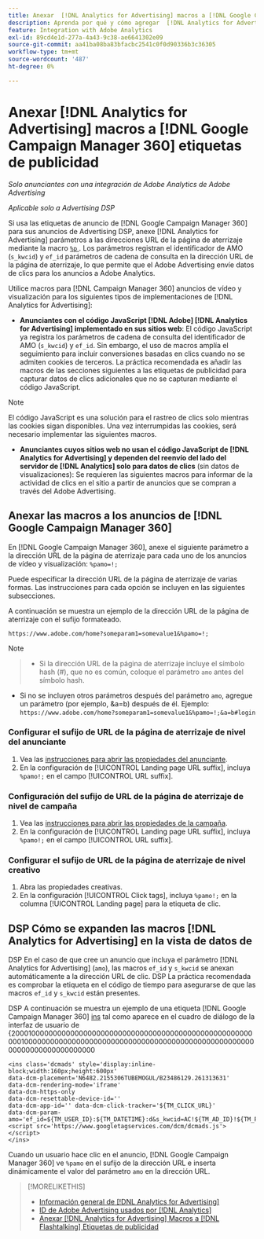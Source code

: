 ```yaml
---
title: Anexar  [!DNL Analytics for Advertising] macros a [!DNL Google Campaign Manager 360] etiquetas de publicidad
description: Aprenda por qué y cómo agregar  [!DNL Analytics for Advertising] macros a sus [!DNL Google Campaign Manager 360] etiquetas de publicidad
feature: Integration with Adobe Analytics
exl-id: 89cd4e1d-277a-4a43-9c38-ae6641302e09
source-git-commit: aa41ba08ba83bfacbc2541c0f0d90336b3c36305
workflow-type: tm+mt
source-wordcount: '487'
ht-degree: 0%

---
```


# Anexar [!DNL Analytics for Advertising] macros a [!DNL Google Campaign Manager 360] etiquetas de publicidad

*Solo anunciantes con una integración de Adobe Analytics de Adobe Advertising*

*Aplicable solo a Advertising DSP*

Si usa las etiquetas de anuncio de [!DNL Google Campaign Manager 360] para sus anuncios de Advertising DSP, anexe [!DNL Analytics for Advertising] parámetros a las direcciones URL de la página de aterrizaje mediante la macro [`%p` ](https://support.google.com/campaignmanager/table/6096962). Los parámetros registran el identificador de AMO (`s_kwcid`) y `ef_id` parámetros de cadena de consulta en la dirección URL de la página de aterrizaje, lo que permite que el Adobe Advertising envíe datos de clics para los anuncios a Adobe Analytics.

Utilice macros para [!DNL Campaign Manager 360] anuncios de vídeo y visualización para los siguientes tipos de implementaciones de [!DNL Analytics for Advertising]:

* **Anunciantes con el código JavaScript [!DNL Adobe] [!DNL Analytics for Advertising] implementado en sus sitios web**: El código JavaScript ya registra los parámetros de cadena de consulta del identificador de AMO (`s_kwcid`) y `ef_id`. Sin embargo, el uso de macros amplía el seguimiento para incluir conversiones basadas en clics cuando no se admiten cookies de terceros. La práctica recomendada es añadir las macros de las secciones siguientes a las etiquetas de publicidad para capturar datos de clics adicionales que no se capturan mediante el código JavaScript.

>[!NOTE]
>
>El código JavaScript es una solución para el rastreo de clics solo mientras las cookies sigan disponibles. Una vez interrumpidas las cookies, será necesario implementar las siguientes macros.

* **Anunciantes cuyos sitios web no usan el código JavaScript de [!DNL Analytics for Advertising] y dependen del reenvío del lado del servidor de [!DNL Analytics] solo para datos de clics** (sin datos de visualizaciones): Se requieren las siguientes macros para informar de la actividad de clics en el sitio a partir de anuncios que se compran a través del Adobe Advertising.

## Anexar las macros a los anuncios de [!DNL Google Campaign Manager 360]

En [!DNL Google Campaign Manager 360], anexe el siguiente parámetro a la dirección URL de la página de aterrizaje para cada uno de los anuncios de vídeo y visualización: `%pamo=!;`

Puede especificar la dirección URL de la página de aterrizaje de varias formas. Las instrucciones para cada opción se incluyen en las siguientes subsecciones.

A continuación se muestra un ejemplo de la dirección URL de la página de aterrizaje con el sufijo formateado.

```
https://www.adobe.com/home?someparam1=somevalue1&%pamo=!;
```

>[!NOTE]
>
>>* Si la dirección URL de la página de aterrizaje incluye el símbolo hash (#), que no es común, coloque el parámetro `amo` antes del símbolo hash.
>* Si no se incluyen otros parámetros después del parámetro `amo`, agregue un parámetro (por ejemplo, &amp;a=b) después de él. Ejemplo: `https://www.adobe.com/home?someparam1=somevalue1&%pamo=!;&a=b#login`

### Configurar el sufijo de URL de la página de aterrizaje de nivel del anunciante

1. Vea las [instrucciones para abrir las propiedades del anunciante](https://support.google.com/campaignmanager/answer/2829344).
1. En la configuración de [!UICONTROL Landing page URL suffix], incluya `%pamo!;` en el campo [!UICONTROL URL suffix].

### Configuración del sufijo de URL de la página de aterrizaje de nivel de campaña

1. Vea las [instrucciones para abrir las propiedades de la campaña](https://support.google.com/campaignmanager/answer/2838056#set).
1. En la configuración de [!UICONTROL Landing page URL suffix], incluya `%pamo!;` en el campo [!UICONTROL URL suffix].

### Configurar el sufijo de URL de la página de aterrizaje de nivel creativo

1. Abra las propiedades creativas.
1. En la configuración [!UICONTROL Click tags], incluya `%pamo!;` en la columna [!UICONTROL Landing page] para la etiqueta de clic.

## DSP Cómo se expanden las macros [!DNL Analytics for Advertising] en la vista de datos de

DSP En el caso de que cree un anuncio que incluya el parámetro [!DNL Analytics for Advertising] (`amo`), las macros `ef_id` y `s_kwcid` se anexan automáticamente a la dirección URL de clic. DSP La práctica recomendada es comprobar la etiqueta en el código de tiempo para asegurarse de que las macros `ef_id` y `s_kwcid` están presentes.

DSP A continuación se muestra un ejemplo de una etiqueta [!DNL Google Campaign Manager 360] [ins](https://support.google.com/campaignmanager/answer/6080468) tal como aparece en el cuadro de diálogo de la interfaz de usuario de {2000100000000000000000000000000000000000000000000000000000010000000000000000000000000000000000000000000000000000000000000000000000000

```
<ins class='dcmads' style='display:inline-block;width:160px;height:600px'
data-dcm-placement='N6482.2155306TUBEMOGUL/B23486129.261313631'
data-dcm-rendering-mode='iframe'
data-dcm-https-only
data-dcm-resettable-device-id=''
data-dcm-app-id='' data-dcm-click-tracker='${TM_CLICK_URL}'
data-dcm-param-amo='ef_id=${TM_USER_ID}:${TM_DATETIME}:d&s_kwcid=AC!${TM_AD_ID}!${TM_PLACEMENT_ID}'>
<script src='https://www.googletagservices.com/dcm/dcmads.js'></script>
</ins>
```

Cuando un usuario hace clic en el anuncio, [!DNL Google Campaign Manager 360] ve `%pamo` en el sufijo de la dirección URL e inserta dinámicamente el valor del parámetro `amo` en la dirección URL.

>[!MORELIKETHIS]
>
>* [Información general de [!DNL Analytics for Advertising]](overview.md)
>* [ID de Adobe Advertising usados por [!DNL Analytics]](/help/integrations/analytics/ids.md)
>* [Anexar [!DNL Analytics for Advertising] Macros a [!DNL Flashtalking] Etiquetas de publicidad](macros-flashtalking.md)
